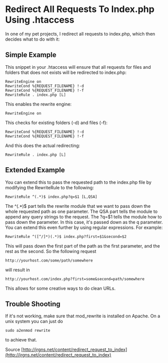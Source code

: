 # Redirect All Requests To Index.php Using .htaccess
  
In one of my pet projects, I redirect all requests to index.php, which then decides what to do with it:

## Simple Example

This snippet in your .htaccess will ensure that all requests for files and folders that does not exists will be redirected to index.php:

    RewriteEngine on
    RewriteCond %{REQUEST_FILENAME} !-d
    RewriteCond %{REQUEST_FILENAME} !-f
    RewriteRule . index.php [L]

This enables the rewrite engine:

    RewriteEngine on

This checks for existing folders (-d) and files (-f):

    RewriteCond %{REQUEST_FILENAME} !-d
    RewriteCond %{REQUEST_FILENAME} !-f

And this does the actual redirecting:

    RewriteRule . index.php [L]

## Extended Example

You can extend this to pass the requested path to the index.php file by modifying the RewriteRule to the following:

    RewriteRule ^(.*)$ index.php?q=$1 [L,QSA]

The ^(.*)$ part tells the rewrite module that we want to pass down the whole requested path as one parameter.
The QSA part tells the module to append any query strings to the request.
The ?q=$1 tells the module how to pass down the parameter. In this case, it's passed down as the q parameter.
You can extend this even further by using regular expressions. For example:

    RewriteRule ^([^/]*)(.*)$ index.php?first=$1&second=$2

This will pass down the first part of the path as the first parameter, and the rest as the second. So the following request

    http://yourhost.com/some/path/somewhere

will result in

    http://yourhost.com/index.php?first=some&second=path/somewhere

This allows for some creative ways to do clean URLs.

## Trouble Shooting

If it's not working, make sure that mod_rewrite is installed on Apache. On a unix system you can just do

    sudo a2enmod rewrite

to achieve that.

Source [http://jrgns.net/content/redirect_request_to_index](http://jrgns.net/content/redirect_request_to_index)